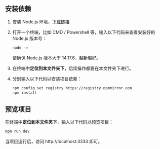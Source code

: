 ## 安装依赖

1. 安装 Node.js 环境，[下载链接](http://nodejs.cn/download/)

2. 打开一个终端，比如 CMD / Powershell 等，输入以下代码来查看安装好的 Node.js 版本号：

    ```sh
    node -v
    ```

    请确保 Node.js 版本大于 14.17.6，越新越好。

3. 在终端中**定位到本文件夹下**，后续操作都要在本文件夹下进行。

4. 分别输入以下代码以安装项目依赖：

    ```sh
    npm config set registry https://registry.npmmirror.com
    npm install
    ```

## 预览项目

在终端中**定位到本文件夹下**，输入以下代码以预览项目：

```sh
npm run dev
```

当项目运行后，访问 http://localhost:3333 即可。
